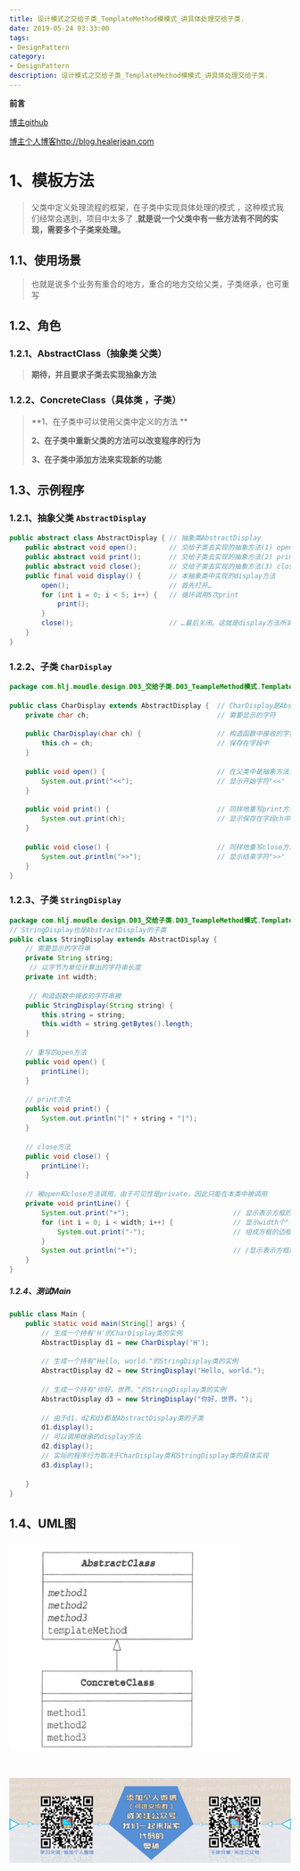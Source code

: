 ```yaml
---
title: 设计模式之交给子类_TemplateMethod模模式_讲具体处理交给子类.
date: 2019-05-24 03:33:00
tags: 
- DesignPattern
category: 
- DesignPattern
description: 设计模式之交给子类_TemplateMethod模模式_讲具体处理交给子类.
---
```






**前言**     

[博主github](https://github.com/HealerJean)     

[博主个人博客http://blog.healerjean.com](http://HealerJean.github.io)        



# 1、模板方法

> 父类中定义处理流程的框架，在子类中实现具体处理的模式 ，这种模式我们经常会遇到，项目中太多了   ,**就是说一个父类中有一些方法有不同的实现，需要多个子类来处理。** 



## 1.1、使用场景  



> 也就是说多个业务有重合的地方，重合的地方交给父类，子类继承，也可重写



## 1.2、角色

### 1.2.1、AbstractClass（抽象类 父类） 

> **期待，并且要求子类去实现抽象方法**     

### 1.2.2、ConcreteClass（具体类 ，子类）

> **1、在子类中可以使用父类中定义的方法 **   
>
> **2、在子类中重新父类的方法可以改变程序的行为**   
>
> **3、在子类中添加方法来实现新的功能**    





## 1.3、示例程序

### 1.2.1、抽象父类 `AbstractDisplay`

```java
public abstract class AbstractDisplay { // 抽象类AbstractDisplay
    public abstract void open();        // 交给子类去实现的抽象方法(1) open
    public abstract void print();       // 交给子类去实现的抽象方法(2) print
    public abstract void close();       // 交给子类去实现的抽象方法(3) close
    public final void display() {       // 本抽象类中实现的display方法
        open();                         // 首先打开…
        for (int i = 0; i < 5; i++) {   // 循环调用5次print
            print();                    
        }
        close();                        // …最后关闭。这就是display方法所实现的功能
    }
}
```



### 1.2.2、子类 `CharDisplay`

```java
package com.hlj.moudle.design.D03_交给子类.D03_TeampleMethod模式.TemplateMethod.Sample;

public class CharDisplay extends AbstractDisplay {  // CharDisplay是AbstractDisplay的子类
    private char ch;                                // 需要显示的字符

    public CharDisplay(char ch) {                   // 构造函数中接收的字符被
        this.ch = ch;                               // 保存在字段中
    }

    public void open() {                            // 在父类中是抽象方法，此处重写该方法
        System.out.print("<<");                     // 显示开始字符"<<"
    }

    public void print() {                           // 同样地重写print方法。该方法会在display中被重复调用
        System.out.print(ch);                       // 显示保存在字段ch中的字符
    }

    public void close() {                           // 同样地重写close方法
        System.out.println(">>");                   // 显示结束字符">>"
    }
}

```



### 1.2.3、子类 `StringDisplay`

```java
package com.hlj.moudle.design.D03_交给子类.D03_TeampleMethod模式.TemplateMethod.Sample;
// StringDisplay也是AbstractDisplay的子类
public class StringDisplay extends AbstractDisplay {    
    // 需要显示的字符串
    private String string;                             
     // 以字节为单位计算出的字符串长度
    private int width;                                 

     // 构造函数中接收的字符串被
    public StringDisplay(String string) {              
        this.string = string;                          
        this.width = string.getBytes().length;          
    }

    // 重写的open方法
    public void open() {                                
        printLine();                                   
    }

    // print方法
    public void print() {                               
        System.out.println("|" + string + "|");         
    }

    // close方法
    public void close() {                               
        printLine();                                    
    }

    // 被open和close方法调用。由于可见性是private，因此只能在本类中被调用
    private void printLine() {                          
        System.out.print("+");                          // 显示表示方框的角的"+"
        for (int i = 0; i < width; i++) {               // 显示width个"-"
            System.out.print("-");                      // 组成方框的边框
        }
        System.out.println("+");                        // /显示表示方框的角的"+"
    }
}

```



#####  1.2.4、测试Main

```java
public class Main {
    public static void main(String[] args) {
        // 生成一个持有'H'的CharDisplay类的实例 
        AbstractDisplay d1 = new CharDisplay('H');        
        
        // 生成一个持有"Hello, world."的StringDisplay类的实例 
        AbstractDisplay d2 = new StringDisplay("Hello, world.");  
        
        // 生成一个持有"你好，世界。"的StringDisplay类的实例 
        AbstractDisplay d3 = new StringDisplay("你好，世界。");     
        
        // 由于d1、d2和d3都是AbstractDisplay类的子类
        d1.display();                                     
        // 可以调用继承的display方法
        d2.display();            
        // 实际的程序行为取决于CharDisplay类和StringDisplay类的具体实现
        d3.display();                                               

    }
}

```





## 1.4、UML图

![1558693456672](https://raw.githubusercontent.com/HealerJean/HealerJean.github.io/master/blogImages/1558693456672.png)

 





​       


![](https://raw.githubusercontent.com/HealerJean/HealerJean.github.io/master/assets/img/artical_bottom.jpg)



<!-- Gitalk 评论 start  -->

<link rel="stylesheet" href="https://unpkg.com/gitalk/dist/gitalk.css">

<script src="https://unpkg.com/gitalk@latest/dist/gitalk.min.js"></script> 
<div id="gitalk-container"></div>    
 <script type="text/javascript">
    var gitalk = new Gitalk({
		clientID: `1d164cd85549874d0e3a`,
		clientSecret: `527c3d223d1e6608953e835b547061037d140355`,
		repo: `HealerJean.github.io`,
		owner: 'HealerJean',
		admin: ['HealerJean'],
		id: 'lYG9eMgaxPQWyTAr',
    });
    gitalk.render('gitalk-container');
</script> 


<!-- Gitalk end -->

